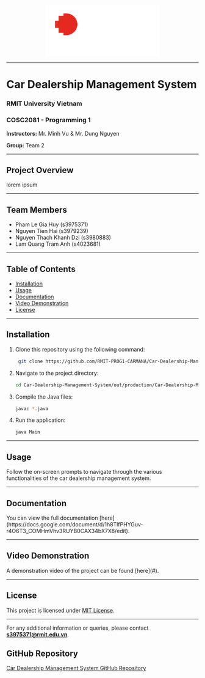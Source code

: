 <p align="center">
  <img src="RMIT_logo/RMIT_University_Logo.png" alt="RMIT Logo" width="300" height="auto">
</p>

<hr>

# Car Dealership Management System
### RMIT University Vietnam
### COSC2081 - Programming 1
**Instructors:** Mr. Minh Vu & Mr. Dung Nguyen

**Group:** Team 2

<hr>

## Project Overview
<p>lorem ipsum</p>

<hr>

## Team Members
- Pham Le Gia Huy (s3975371)
- Nguyen Tien Hai (s3979239)
- Nguyen Thach Khanh Dzi (s3980883)
- Lam Quang Tram Anh (s4023681)

<hr>

## Table of Contents
- [Installation](#installation)
- [Usage](#usage)
- [Documentation](#documentation)
- [Video Demonstration](#video-demonstration)
- [License](#license)

<hr>

<h2 id="installation"> Installation </h2>

1. Clone this repository using the following command:
   ```bash
    git clone https://github.com/RMIT-PROG1-CARMANA/Car-Dealership-Management-System

2. Navigate to the project directory:
   ```bash
   cd Car-Dealership-Management-System/out/production/Car-Dealership-Management-System

3. Compile the Java files:
   ```bash
   javac *.java

4. Run the application:
   ```bash
   java Main

<hr>

<h2 id="usage">Usage</h2>

<p>Follow the on-screen prompts to navigate through the various functionalities of the car dealership management system.</p>

<hr>

<h2 id="documentation">Documentation</h2>
You can view the full documentation [here](https://docs.google.com/document/d/1h8TlfPHYGuv-r4O6T3_COMHmVhv3RUYB0CAX34bX7X8/edit).

<hr>

<h2 id="video-demonstration">Video Demonstration</h2>
A demonstration video of the project can be found [here](#).

<hr>

<h2 id="license">License</h2>

This project is licensed under [MIT License](LICENSE.md).

<hr>

For any additional information or queries, please contact **s3975371@rmit.edu.vn**.

## GitHub Repository
[Car Dealership Management System GitHub Repository](https://github.com/RMIT-PROG1-CARMANA/Car-Dealership-Management-System)






